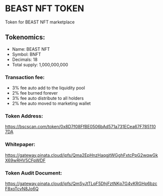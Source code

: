 # BEAST NFT TOKEN

Token for BEAST NFT marketplace

## Tokenomics:
- Name: BEAST NFT
- Symbol: BNFT
- Decimals: 18
- Total supply: 1,000,000,000
        
### Transaction fee:    
- 3% fee auto add to the liquidity pool
- 2% fee burned forever
- 3% fee auto distribute to all holders
- 2% fee auto moved to marketing wallet

### Token Address: 
https://bscscan.com/token/0x8D7f08FfBE0506bAd571a731ECea67F7851107DA

### Whitepaper:
https://gateway.pinata.cloud/ipfs/Qma2EpHnzHaqgjtWGghFxtcPpG2wqwGkX69wRHV5CFpWDF

### Token Audit Document:
https://gateway.pinata.cloud/ipfs/QmSyJtTLqF5DhjFztNKp7G4vKRGHp6bzcF8xoTcvN8Jo6Q
